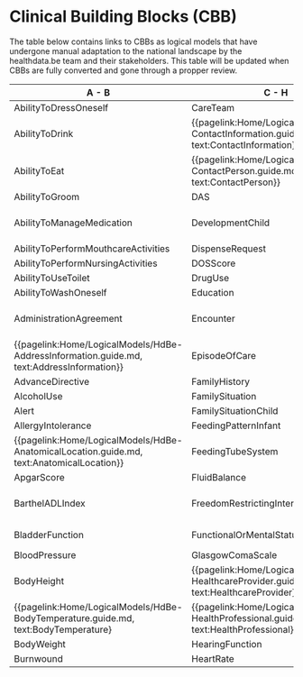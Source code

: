 # Clinical Building Blocks (CBB)
The table below contains links to CBBs as logical models that have undergone manual adaptation to the national landscape by the healthdata.be team and their stakeholders. This table will be updated when CBBs are fully converted and gone through a propper review.

|  A - B  |  C - H | H - P  |  P - T  |
|---|---|---|---|
| AbilityToDressOneself   <!--{{pagelink:Home/LogicalModels/HdBe-AbilityToDressOneself.guide.md,   text:AbilityToDressOneself}}   --> | CareTeam   <!--{{pagelink:Home/LogicalModels/HdBe-CareTeam.guide.md,   text:CareTeam}}--> | HelpFromOthers   <!--{{pagelink:Home/LogicalModels/HdBe-HelpFromOthers.guide.md,   text:HelpFromOthers}}--> | PainScore   <!--{{pagelink:Home/LogicalModels/HdBe-PainScore.guide.md,   text:PainScore}}--> |
| AbilityToDrink   <!--{{pagelink:Home/LogicalModels/HdBe-AbilityToDrink.guide.md,   text:AbilityToDrink}}   --> | {{pagelink:Home/LogicalModels/HdBe-ContactInformation.guide.md,   text:ContactInformation}} | IllnessPerception   <!--{{pagelink:Home/LogicalModels/HdBe-IllnessPerception.guide.md,   text:IllnessPerception}}--> | Payer <!--   {{pagelink:Home/LogicalModels/HdBe-Payer.guide.md,   text:Payer}}   --> |
| AbilityToEat   <!--{{pagelink:Home/LogicalModels/HdBe-AbilityToEat.guide.md,   text:AbilityToEat}}--> | {{pagelink:Home/LogicalModels/HdBe-ContactPerson.guide.md,   text:ContactPerson}} | Infusion   <!--{{pagelink:Home/LogicalModels/HdBe-Infusion.guide.md,   text:Infusion}}--> | PharmaceuticalProduct   <!--{{pagelink:Home/LogicalModels/HdBe-PharmaceuticalProduct.guide.md,   text:PharmaceuticalProduct}}--> |
| AbilityToGroom   <!--{{pagelink:Home/LogicalModels/HdBe-AbilityToGroom.guide.md,   text:AbilityToGroom}}--> | DAS   <!--{{pagelink:Home/LogicalModels/HdBe-DAS.guide.md,   text:DAS}}--> | InstructionsForUse   <!--{{pagelink:Home/LogicalModels/HdBe-InstructionsForUse.guide.md,   text:InstructionsForUse}}--> | ParticipationInSociety   <!--{{pagelink:Home/LogicalModels/HdBe-ParticipationInSociety.guide.md,   text:ParticipationInSociety}}--> |
| AbilityToManageMedication   <!--{{pagelink:Home/LogicalModels/HdBe-AbilityToManageMedication.guide.md,   text:AbilityToManageMedication}}--> | DevelopmentChild   <!--{{pagelink:Home/LogicalModels/HdBe-DevelopmentChild.guide.md,   text:DevelopmentChild}}--> | {{pagelink:Home/LogicalModels/HdBe-LaboratoryTestResult.guide.md,   text:LaboratoryTestResult}} | {{pagelink:Home/LogicalModels/HdBe-Patient.guide.md, text:Patient}} |
| AbilityToPerformMouthcareActivities   <!--{{pagelink:Home/LogicalModels/HdBe-AbilityToPerformMouthcareActivities.guide.md,   text:AbilityToPerformMouthcareActivities}}--> | DispenseRequest   <!--{{pagelink:Home/LogicalModels/HdBe-DispenseRequest.guide.md,   text:DispenseRequest}}--> | LanguageProficiency   <!--{{pagelink:Home/LogicalModels/HdBe-LanguageProficiency.guide.md,   text:LanguageProficiency}}--> | Pregnancy   <!--{{pagelink:Home/LogicalModels/HdBe-Pregnancy.guide.md,   text:Pregnancy}}--> |
| AbilityToPerformNursingActivities   <!--{{pagelink:Home/LogicalModels/HdBe-AbilityToPerformNursingActivities.guide.md,   text:AbilityToPerformNursingActivities}}--> | DOSScore   <!--{{pagelink:Home/LogicalModels/HdBe-DOSScore.guide.md,   text:DOSScore}}--> | LegalSituation   <!--{{pagelink:Home/LogicalModels/HdBe-LegalSituation.guide.md,   text:LegalSituation}}--> | PressureUlcer   <!--{{pagelink:Home/LogicalModels/HdBe-PressureUlcer.guide.md,   text:PressureUlcer}}--> |
| AbilityToUseToilet   <!--{{pagelink:Home/LogicalModels/HdBe-AbilityToUseToilet.guide.md,   text:AbilityToUseToilet}}--> | DrugUse <!-- {{pagelink:Home/LogicalModels/HdBe-DrugUse.guide.md,     text:DrugUse}} --> | LifeStance   <!--{{pagelink:Home/LogicalModels/HdBe-LifeStance.guide.md,   text:LifeStance}}--> | Problem <!--{{pagelink:Home/LogicalModels/HdBe-Problem.guide.md,   text:Problem}}--> |
| AbilityToWashOneself   <!--{{pagelink:Home/LogicalModels/HdBe-AbilityToWashOneself.guide.md,   text:AbilityToWashOneself}}--> | Education   <!--{{pagelink:Home/LogicalModels/HdBe-Education.guide.md,   text:Education}}--> | LivingSituation   <!--{{pagelink:Home/LogicalModels/HdBe-LivingSituation.guide.md,   text:LivingSituation}}--> | Procedure   <!--{{pagelink:Home/LogicalModels/HdBe-Procedure.guide.md,   text:Procedure}}--> |
| AdministrationAgreement   <!--{{pagelink:Home/LogicalModels/HdBe-AdministrationAgreement.guide.md,   text:AdministrationAgreement}}--> | Encounter   <!--{{pagelink:Home/LogicalModels/HdBe-Encounter.guide.md,   text:Encounter}}--> | {{pagelink:Home/LogicalModels/HdBe-MaritalStatus.guide.md,   text:MaritalStatus}} | PulseRate   <!--{{pagelink:Home/LogicalModels/HdBe-PulseRate.guide.md,   text:PulseRate}}--> |
| {{pagelink:Home/LogicalModels/HdBe-AddressInformation.guide.md,   text:AddressInformation}}  | EpisodeOfCare   <!--{{pagelink:Home/LogicalModels/HdBe-EpisodeOfCare.guide.md,   text:EpisodeOfCare}}--> | MedicalDevice   <!--{{pagelink:Home/LogicalModels/HdBe-MedicalDevice.guide.md,   text:MedicalDevice}}--> | Range <!--{{pagelink:Home/LogicalModels/HdBe-Range.guide.md,   text:Range}}--> |
| AdvanceDirective   <!--{{pagelink:Home/LogicalModels/HdBe-AdvanceDirective.guide.md,   text:AdvanceDirective}}--> | FamilyHistory   <!--{{pagelink:Home/LogicalModels/HdBe-FamilyHistory.guide.md,   text:FamilyHistory}}--> | MedicationAdministration2   <!--{{pagelink:Home/LogicalModels/HdBe-MedicationAdministration2.guide.md,   text:MedicationAdministration2}}--> | Refraction   <!--{{pagelink:Home/LogicalModels/HdBe-Refraction.guide.md,   text:Refraction}}--> | 
|AlcoholUse <!--{{pagelink:Home/LogicalModels/HdBe-AlcoholUse.guide.md,     text:AlcoholUse}} -->  | FamilySituation   <!--{{pagelink:Home/LogicalModels/HdBe-FamilySituation.guide.md,   text:FamilySituation}}--> | MedicationAgreement   <!--{{pagelink:Home/LogicalModels/HdBe-MedicationAgreement.guide.md,   text:MedicationAgreement}}--> | Respiration   <!--{{pagelink:Home/LogicalModels/HdBe-Respiration.guide.md,   text:Respiration}}--> |
| Alert   <!--{{pagelink:Home/LogicalModels/HdBe-Alert.guide.md,   text:Alert}}--> | FamilySituationChild   <!--{{pagelink:Home/LogicalModels/HdBe-FamilySituationChild.guide.md,   text:FamilySituationChild}}--> | MedicationContraIndication   <!--{{pagelink:Home/LogicalModels/HdBe-MedicationContraIndication.guide.md,   text:MedicationContraIndication}}--> | SkinDisorder   <!--{{pagelink:Home/LogicalModels/HdBe-SkinDisorder.guide.md,   text:SkinDisorder}}--> |
| AllergyIntolerance   <!--{{pagelink:Home/LogicalModels/HdBe-AllergyIntolerance.guide.md,   text:AllergyIntolerance}}--> | FeedingPatternInfant   <!--{{pagelink:Home/LogicalModels/HdBe-FeedingPatternInfant.guide.md,   text:FeedingPatternInfant}}--> | MedicationDispense   <!--{{pagelink:Home/LogicalModels/HdBe-MedicationDispense.guide.md,   text:MedicationDispense}}--> | SNAQScore   <!--{{pagelink:Home/LogicalModels/HdBe-SNAQScore.guide.md,   text:SNAQScore}}--> |
| {{pagelink:Home/LogicalModels/HdBe-AnatomicalLocation.guide.md,   text:AnatomicalLocation}} | FeedingTubeSystem   <!--{{pagelink:Home/LogicalModels/HdBe-FeedingTubeSystem.guide.md,   text:FeedingTubeSystem}}--> | MedicationUse2   <!--{{pagelink:Home/LogicalModels/HdBe-MedicationUse2.guide.md,   text:MedicationUse2}}--> | SOAPReport   <!--{{pagelink:Home/LogicalModels/HdBe-SOAPReport.guide.md,   text:SOAPReport}}--> |
| ApgarScore   <!--{{pagelink:Home/LogicalModels/HdBe-ApgarScore.guide.md,   text:ApgarScore}}--> | FluidBalance   <!--{{pagelink:Home/LogicalModels/HdBe-FluidBalance.guide.md,   text:FluidBalance}}--> | Mobility   <!--{{pagelink:Home/LogicalModels/HdBe-Mobility.guide.md,   text:Mobility}}--> | Stoma <!--{{pagelink:Home/LogicalModels/HdBe-Stoma.guide.md,   text:Stoma}}--> |
| BarthelADLIndex   <!--{{pagelink:Home/LogicalModels/HdBe-BarthelADLIndex.guide.md,   text:BarthelADLIndex}}--> | FreedomRestrictingIntervention   <!--{{pagelink:Home/LogicalModels/HdBe-FreedomRestrictingIntervention.guide.md,   text:FreedomRestrictingIntervention}}--> | {{pagelink:Home/LogicalModels/HdBe-NameInformation.guide.md,   text:NameInformation}} | TextResult   <!--{{pagelink:Home/LogicalModels/HdBe-TextResult.guide.md,   text:TextResult}}--> |
| BladderFunction   <!--{{pagelink:Home/LogicalModels/HdBe-BladderFunction.guide.md,   text:BladderFunction}}--> | FunctionalOrMentalStatus   <!--{{pagelink:Home/LogicalModels/HdBe-FunctionalOrMentalStatus.guide.md,   text:FunctionalOrMentalStatus}}--> | {{pagelink:Home/LogicalModels/HdBe-Nationality.guide.md,   text:Nationality}} | TimeInterval   <!--{{pagelink:Home/LogicalModels/HdBe-TimeInterval.guide.md,   text:TimeInterval}}--> |
| BloodPressure   <!--{{pagelink:Home/LogicalModels/HdBe-BloodPressure.guide.md,   text:BloodPressure}}--> | GlasgowComaScale   <!--{{pagelink:Home/LogicalModels/HdBe-GlasgowComaScale.guide.md,   text:GlasgowComaScale}}--> | NursingIntervention   <!--{{pagelink:Home/LogicalModels/HdBe-NursingIntervention.guide.md,   text:NursingIntervention}}--> | TNMTumorClassification   <!--{{pagelink:Home/LogicalModels/HdBe-TNMTumorClassification.guide.md,   text:TNMTumorClassification}}--> |
| BodyHeight <!--{{pagelink:Home/LogicalModels//HdBe-BodyHeight.guide.md,   text:BodyHeight}}--> | {{pagelink:Home/LogicalModels/HdBe-HealthcareProvider.guide.md,   text:HealthcareProvider}} | NutritionAdvice   <!--{{pagelink:Home/LogicalModels/HdBe-NutritionAdvice.guide.md,   text:NutritionAdvice}}--> | TobaccoUse   <!--{{pagelink:Home/LogicalModels/HdBe-TobaccoUse.guide.md,   text:TobaccoUse}}--> |
| {{pagelink:Home/LogicalModels/HdBe-BodyTemperature.guide.md,     text:BodyTemperature} | {{pagelink:Home/LogicalModels/HdBe-HealthProfessional.guide.md,   text:HealthProfessional}} | O2Saturation   <!--{{pagelink:Home/LogicalModels/HdBe-O2Saturation.guide.md,   text:O2Saturation}}--> | TreatmentDirective2   <!--{{pagelink:Home/LogicalModels/HdBe-TreatmentDirective2.guide.md,   text:TreatmentDirective2}}--> |
| BodyWeight <!--{{pagelink:Home/LogicalModels/HdBe-BodyWeight.guide.md,     text:BodyWeight}}--> | HearingFunction   <!--{{pagelink:Home/LogicalModels/HdBe-HearingFunction.guide.md,   text:HearingFunction}}--> | OutcomeOfCare   <!--{{pagelink:Home/LogicalModels/HdBe-OutcomeOfCare.guide.md,   text:OutcomeOfCare}}--> | TreatmentObjective   <!--{{pagelink:Home/LogicalModels/HdBe-TreatmentObjective.guide.md,   text:TreatmentObjective}}--> |
| Burnwound   <!--{{pagelink:Home/LogicalModels/HdBe-Burnwound.guide.md,   text:Burnwound}}--> | HeartRate   <!--{{pagelink:Home/LogicalModels/HdBe-HeartRate.guide.md,   text:HeartRate}}--> | PainCharacteristics   <!--{{pagelink:Home/LogicalModels/HdBe-PainCharacteristics.guide.md,   text:PainCharacteristics}}--> |  |